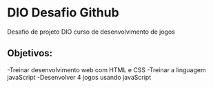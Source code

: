 # DIO Desafio Github
Desafio de projeto DIO curso de desenvolvimento de jogos

## Objetivos:
-Treinar desenvolvimento web com HTML e CSS
-Treinar a linguagem javaScript
-Desenvolver 4 jogos usando javaScript
